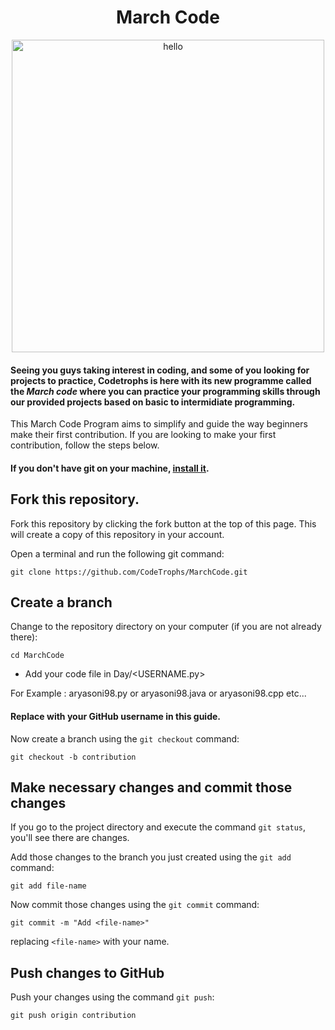 <h1 align="center">March Code</h1>
<p align="center"> <img src="./image/march_code.png" alt="hello" width="500" /></p>

#### Seeing you guys taking interest in coding, and some of you looking for projects to practice, Codetrophs is here with its new programme called the *March code* where you can practice your programming skills through our provided projects based on basic to intermidiate programming.


This March Code Program aims to simplify and guide the way beginners make their first contribution. If you are looking to make your first contribution, follow the steps below.

#### If you don't have git on your machine, [install it](https://help.github.com/articles/set-up-git/).

## Fork this repository.

Fork this repository by clicking the fork button at the top of this page.
This will create a copy of this repository in your account.


Open a terminal and run the following git command:

```
git clone https://github.com/CodeTrophs/MarchCode.git
```


## Create a branch

Change to the repository directory on your computer (if you are not already there):

```
cd MarchCode
```
- Add your code file in Day/<USERNAME.py>

For Example : aryasoni98.py or aryasoni98.java or aryasoni98.cpp etc...

#### Replace <YOUR-USERNAME> with your GitHub username in this guide.


Now create a branch using the `git checkout` command:

```
git checkout -b contribution
```

## Make necessary changes and commit those changes

If you go to the project directory and execute the command `git status`, you'll see there are changes.

Add those changes to the branch you just created using the `git add` command:

```
git add file-name
```

Now commit those changes using the `git commit` command:

```
git commit -m "Add <file-name>"
```

replacing `<file-name>` with your name.

## Push changes to GitHub

Push your changes using the command `git push`:

```
git push origin contribution
```
